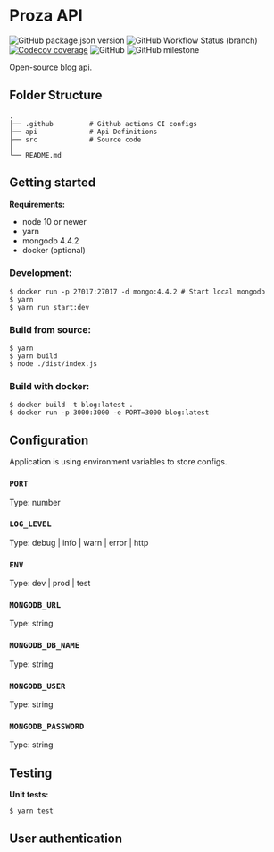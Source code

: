 # Proza API
![GitHub package.json version](https://img.shields.io/github/package-json/v/tetrash/proza-api)
![GitHub Workflow Status (branch)](https://img.shields.io/github/workflow/status/tetrash/proza-api/Build%20and%20test/main)
[![Codecov coverage](https://codecov.io/gh/tetrash/Proza-api/branch/main/graph/badge.svg?token=LBE4LJQDYN)](https://codecov.io/gh/tetrash/Proza-api)
![GitHub](https://img.shields.io/github/license/tetrash/proza-api)
![GitHub milestone](https://img.shields.io/github/milestones/progress/tetrash/proza-api/1)

Open-source blog api.

## Folder Structure
```
.
├── .github         # Github actions CI configs
├── api             # Api Definitions
├── src             # Source code
│
└── README.md 
```

## Getting started
**Requirements:**
- node 10 or newer
- yarn
- mongodb 4.4.2
- docker (optional)

### Development:
```
$ docker run -p 27017:27017 -d mongo:4.4.2 # Start local mongodb
$ yarn
$ yarn run start:dev
```

### Build from source:
```
$ yarn
$ yarn build
$ node ./dist/index.js
```

### Build with docker:
```
$ docker build -t blog:latest .
$ docker run -p 3000:3000 -e PORT=3000 blog:latest
```

## Configuration
Application is using environment variables to store configs.

### `PORT`
Type: number

### `LOG_LEVEL`
Type: debug | info | warn | error | http

### `ENV`
Type: dev | prod | test

### `MONGODB_URL`
Type: string

### `MONGODB_DB_NAME`
Type: string

### `MONGODB_USER`
Type: string

### `MONGODB_PASSWORD`
Type: string

## Testing

**Unit tests:**
```
$ yarn test
```

## User authentication
